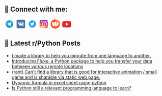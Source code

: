 ## 🔎 Connect with me:
[<img src="https://github.com/bullbesh/bullbesh/blob/main/images/Telegram.png" width="32" height="32" />](https://t.me/bullbesh)
[<img src="https://github.com/bullbesh/bullbesh/blob/main/images/VK.png" width="32" height="32" />](https://vk.com/bullbesh)
[<img src="https://github.com/bullbesh/bullbesh/blob/main/images/Twitter.png" width="32" height="32" />](https://twitter.com/bullbesh1)
[<img src="https://github.com/bullbesh/bullbesh/blob/main/images/Instagram.png" width="32" height="32" />](https://www.instagram.com/bullbesh)
[<img src="https://github.com/bullbesh/bullbesh/blob/main/images/Reddit.png" width="32" height="32" />](https://www.reddit.com/user/bullbesh)
[<img src="https://github.com/bullbesh/bullbesh/blob/main/images/YouTube.png" width="32" height="32" />](https://www.youtube.com/channel/UCtfjRs6uzgq5mfm8S06WTcg)

## 📕 Latest r/Python Posts
<!-- BLOG-POST-LIST:START -->
- [I made a library to help you migrate from one language to another.](https://www.reddit.com/r/Python/comments/11jvt40/i_made_a_library_to_help_you_migrate_from_one/)
- [Introducing Fluke, a Python package to help you transfer your data between various remote locations](https://www.reddit.com/r/Python/comments/11jvleh/introducing_fluke_a_python_package_to_help_you/)
- [&lpar;rant&rpar; Can&#39;t find a library that is good for interactive animation / small game and is sharable via static web page.](https://www.reddit.com/r/Python/comments/11jqk3l/rant_cant_find_a_library_that_is_good_for/)
- [Dynamic formula in excel sheet using python](https://www.reddit.com/r/Python/comments/11jongr/dynamic_formula_in_excel_sheet_using_python/)
- [Is Python still a relevant programming language to learn?](https://www.reddit.com/r/Python/comments/11jlul5/is_python_still_a_relevant_programming_language/)
<!-- BLOG-POST-LIST:END -->
